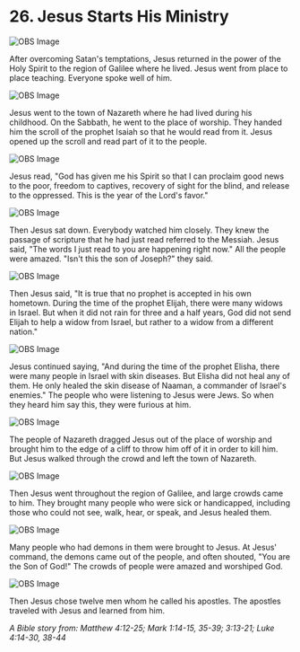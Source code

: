 # 26. Jesus Starts His Ministry

![OBS Image](https://cdn.door43.org/obs/jpg/360px/obs-en-26-01.jpg)

After overcoming Satan's temptations, Jesus returned in the power of the Holy Spirit to the region of Galilee where he lived. Jesus went from place to place teaching. Everyone spoke well of him.

![OBS Image](https://cdn.door43.org/obs/jpg/360px/obs-en-26-02.jpg)

Jesus went to the town of Nazareth where he had lived during his childhood. On the Sabbath, he went to the place of worship. They handed him the scroll of the prophet Isaiah so that he would read from it. Jesus opened up the scroll and read part of it to the people.

![OBS Image](https://cdn.door43.org/obs/jpg/360px/obs-en-26-03.jpg)

Jesus read, "God has given me his Spirit so that I can proclaim good news to the poor, freedom to captives, recovery of sight for the blind, and release to the oppressed. This is the year of the Lord's favor."

![OBS Image](https://cdn.door43.org/obs/jpg/360px/obs-en-26-04.jpg)

Then Jesus sat down. Everybody watched him closely. They knew the passage of scripture that he had just read referred to the Messiah. Jesus said, "The words I just read to you are happening right now." All the people were amazed. "Isn't this the son of Joseph?" they said.

![OBS Image](https://cdn.door43.org/obs/jpg/360px/obs-en-26-05.jpg)

Then Jesus said, "It is true that no prophet is accepted in his own hometown. During the time of the prophet Elijah, there were many widows in Israel. But when it did not rain for three and a half years, God did not send Elijah to help a widow from Israel, but rather to a widow from a different nation."

![OBS Image](https://cdn.door43.org/obs/jpg/360px/obs-en-26-06.jpg)

Jesus continued saying, "And during the time of the prophet Elisha, there were many people in Israel with skin diseases. But Elisha did not heal any of them. He only healed the skin disease of Naaman, a commander of Israel's enemies." The people who were listening to Jesus were Jews. So when they heard him say this, they were furious at him.

![OBS Image](https://cdn.door43.org/obs/jpg/360px/obs-en-26-07.jpg)

The people of Nazareth dragged Jesus out of the place of worship and brought him to the edge of a cliff to throw him off of it in order to kill him. But Jesus walked through the crowd and left the town of Nazareth.

![OBS Image](https://cdn.door43.org/obs/jpg/360px/obs-en-26-08.jpg)

Then Jesus went throughout the region of Galilee, and large crowds came to him. They brought many people who were sick or handicapped, including those who could not see, walk, hear, or speak, and Jesus healed them.

![OBS Image](https://cdn.door43.org/obs/jpg/360px/obs-en-26-09.jpg)

Many people who had demons in them were brought to Jesus. At Jesus' command, the demons came out of the people, and often shouted, "You are the Son of God!" The crowds of people were amazed and worshiped God.

![OBS Image](https://cdn.door43.org/obs/jpg/360px/obs-en-26-10.jpg)

Then Jesus chose twelve men whom he called his apostles. The apostles traveled with Jesus and learned from him.

_A Bible story from: Matthew 4:12-25; Mark 1:14-15, 35-39; 3:13-21; Luke 4:14-30, 38-44_
